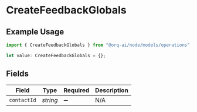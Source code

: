 # CreateFeedbackGlobals

## Example Usage

```typescript
import { CreateFeedbackGlobals } from "@orq-ai/node/models/operations";

let value: CreateFeedbackGlobals = {};
```

## Fields

| Field              | Type               | Required           | Description        |
| ------------------ | ------------------ | ------------------ | ------------------ |
| `contactId`        | *string*           | :heavy_minus_sign: | N/A                |